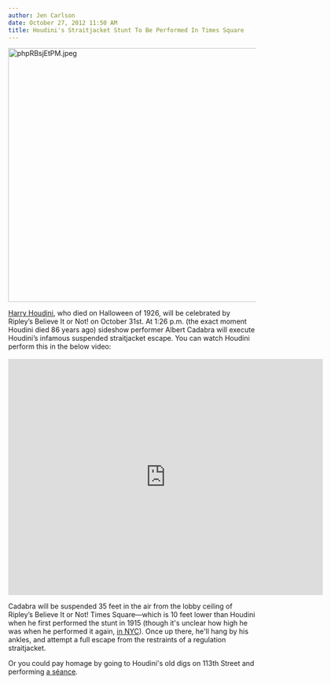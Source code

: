 ```yaml
---
author: Jen Carlson
date: October 27, 2012 11:50 AM
title: Houdini's Straitjacket Stunt To Be Performed In Times Square
---
```


<p><span class="mt-enclosure mt-enclosure-image" style="display: inline;"> <img alt="phpRBsjEtPM.jpeg" src="https://web.archive.org/web/20130703222529im_/http://gothamist.com/attachments/arts_jen/phpRBsjEtPM.jpeg" width="640" height="516" class="image-none"> </span></p>

<p><a href="https://web.archive.org/web/20130703222529/http://gothamist.com/2011/03/24/happy_birthday_harry_houdini.php#photo-1">Harry Houdini</a>, who died on Halloween of 1926, will be celebrated by Ripley&#x2019;s Believe It or Not! on October 31st. At 1:26 p.m. (the exact moment Houdini died 86 years ago) sideshow performer Albert Cadabra will execute Houdini&#x2019;s infamous suspended straitjacket escape. You can watch Houdini perform this in the below video: <br>
 <br>
<iframe width="640" height="480" src="https://web.archive.org/web/20130703222529if_/http://www.youtube.com/embed/3r8qr-p9z5g" frameborder="0" allowfullscreen></iframe></p>

<p>Cadabra will be suspended 35 feet in the air from the lobby ceiling of Ripley&#x2019;s Believe It or Not! Times Square&#x2014;which is 10 feet lower than Houdini when he first performed the stunt in 1915 (though it&apos;s unclear how high he was when he performed it again, <a href="https://web.archive.org/web/20130703222529/http://gothamist.com/2011/03/24/happy_birthday_harry_houdini.php#photo-2">in NYC</a>). Once up there, he&apos;ll hang by his ankles, and attempt a full escape from the restraints of a regulation straitjacket. </p>

<p>Or you could pay homage by going to Houdini&apos;s old digs on 113th Street and performing <a href="https://web.archive.org/web/20130703222529/http://rense.com/general15/houd.htm">a s&#xE9;ance</a>.</p>
